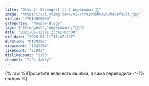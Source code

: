 ```yaml
---
title: "Glmv || Strongest || С переводом 🍃🐢"
image: "https:\/\/i.ytimg.com\/vi\/Y70IdN5hRXQ\/hqdefault.jpg"
vid_id: "Y70IdN5hRXQ"
categories: "People-Blogs"
tags: ["Strongest","переводом","🍃🐢"]
date: "2021-06-12T11:23:42+03:00"
vid_date: "2020-01-11T13:47:29Z"
duration: "PT3M25S"
viewcount: "1342294"
likeCount: "22943"
dislikeCount: "1155"
channel: "It's Jəkky"
---
```

{% raw %}Проситите если есть ошибки, я сама переводила -^-{% endraw %}
